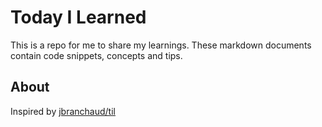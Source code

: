 # Today I Learned
This is a repo for me to share my learnings. These markdown documents contain code snippets, concepts and tips.

## About
Inspired by [jbranchaud/til](https://github.com/jbranchaud/til)
